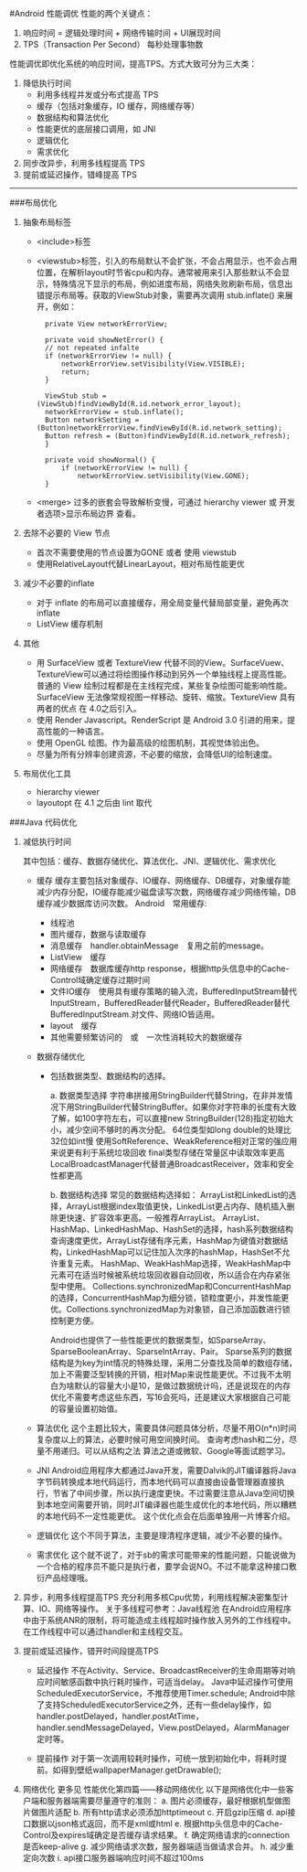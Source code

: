 #Android 性能调优
性能的两个关键点：
 
1. 响应时间 = 逻辑处理时间 + 网络传输时间 + UI展现时间
2. TPS（Transaction Per Second） 每秒处理事物数

性能调优即优化系统的响应时间，提高TPS。方式大致可分为三大类：

1. 降低执行时间
 	* 利用多线程并发或分布式提高 TPS
	* 缓存（包括对象缓存，IO 缓存，网络缓存等）
	* 数据结构和算法优化
	* 性能更优的底层接口调用，如 JNI
	* 逻辑优化
	* 需求优化
2. 同步改异步，利用多线程提高 TPS
3. 提前或延迟操作，错峰提高 TPS

---

###布局优化

1. 抽象布局标签

	* <include\>标签
	* <viewstub\>标签，引入的布局默认不会扩张，不会占用显示，也不会占用位置，在解析layout时节省cpu和内存。通常被用来引入那些默认不会显示，特殊情况下显示的布局，例如进度布局，网络失败刷新布局，信息出错提示布局等。获取的ViewStub对象，需要再次调用 stub.inflate() 来展开，例如：

			private View networkErrorView;

			private void showNetError() {
			// not repeated infalte
			if (networkErrorView != null) {
				networkErrorView.setVisibility(View.VISIBLE);
				return;
			}

			ViewStub stub = (ViewStub)findViewById(R.id.network_error_layout);
			networkErrorView = stub.inflate();
			Button networkSetting = (Button)networkErrorView.findViewById(R.id.network_setting);
			Button refresh = (Button)findViewById(R.id.network_refresh);
			}

			private void showNormal() {
				if (networkErrorView != null) {
					networkErrorView.setVisibility(View.GONE);
			}

	* <merge\> 过多的嵌套会导致解析变慢，可通过 hierarchy viewer 或 开发者选项>显示布局边界 查看。

2. 去除不必要的 View 节点
 
	* 首次不需要使用的节点设置为GONE 或者 使用 viewstub
 	* 使用RelativeLayout代替LinearLayout，相对布局性能更优

3. 减少不必要的inflate
 
 	* 对于 inflate 的布局可以直接缓存，用全局变量代替局部变量，避免再次 inflate
 	* ListView 缓存机制

4. 其他
  
 	* 用 SurfaceView 或者 TextureView 代替不同的View。SurfaceVuew、TextureView可以通过将绘图操作移动到另外一个单独线程上提高性能。普通的 View 绘制过程都是在主线程完成，某些复杂绘图可能影响性能。SurfaceView 无法像常规视图一样移动、旋转、缩放。TextureView 具有两者的优点 在 4.0之后引入。
  	* 使用 Render Javascript。RenderScript 是 Android 3.0 引进的用来，提高性能的一种语言。
  	* 使用 OpenGL 绘图。作为最高级的绘图机制，其视觉体验出色。
  	* 尽量为所有分辨率创建资源，不必要的缩放，会降低UI的绘制速度。

5. 布局优化工具
	* hierarchy viewer 
	* layoutopt 在 4.1 之后由 lint 取代

###Java 代码优化

1. 减低执行时间

	其中包括：缓存、数据存储优化、算法优化、JNI、逻辑优化、需求优化

	* 缓存
		缓存主要包括对象缓存、IO缓存、网络缓存、DB缓存，对象缓存能减少内存分配，IO缓存能减少磁盘读写次数，网络缓存减少网络传输，DB缓存减少数据库访问次数。
		Android　常用缓存:
		* 线程池
		* 图片缓存，数据与读取缓存
		* 消息缓存　handler.obtainMessage　复用之前的message。
		* ListView　缓存
		* 网络缓存　数据库缓存http response，根据http头信息中的Cache-Control域确定缓存过期时间
		* 文件IO缓存　使用具有缓存策略的输入流，BufferedInputStream替代InputStream，BufferedReader替代Reader，BufferedReader替代BufferedInputStream.对文件、网络IO皆适用。
		* layout　缓存
		* 其他需要频繁访问的　或　一次性消耗较大的数据缓存

	* 数据存储优化
		* 包括数据类型、数据结构的选择。
		
			a. 数据类型选择
字符串拼接用StringBuilder代替String，在非并发情况下用StringBuilder代替StringBuffer。如果你对字符串的长度有大致了解，如100字符左右，可以直接new StringBuilder(128)指定初始大小，减少空间不够时的再次分配。
64位类型如long double的处理比32位如int慢
使用SoftReference、WeakReference相对正常的强应用来说更有利于系统垃圾回收
final类型存储在常量区中读取效率更高
LocalBroadcastManager代替普通BroadcastReceiver，效率和安全性都更高
 
			b. 数据结构选择
常见的数据结构选择如：
ArrayList和LinkedList的选择，ArrayList根据index取值更快，LinkedList更占内存、随机插入删除更快速、扩容效率更高。一般推荐ArrayList。
ArrayList、HashMap、LinkedHashMap、HashSet的选择，hash系列数据结构查询速度更优，ArrayList存储有序元素，HashMap为键值对数据结构，LinkedHashMap可以记住加入次序的hashMap，HashSet不允许重复元素。
HashMap、WeakHashMap选择，WeakHashMap中元素可在适当时候被系统垃圾回收器自动回收，所以适合在内存紧张型中使用。
Collections.synchronizedMap和ConcurrentHashMap的选择，ConcurrentHashMap为细分锁，锁粒度更小，并发性能更优。Collections.synchronizedMap为对象锁，自己添加函数进行锁控制更方便。
 
			Android也提供了一些性能更优的数据类型，如SparseArray、SparseBooleanArray、SparseIntArray、Pair。
Sparse系列的数据结构是为key为int情况的特殊处理，采用二分查找及简单的数组存储，加上不需要泛型转换的开销，相对Map来说性能更优。不过我不太明白为啥默认的容量大小是10，是做过数据统计吗，还是说现在的内存优化不需要考虑这些东西，写16会死吗，还是建议大家根据自己可能的容量设置初始值。
 
	* 算法优化
这个主题比较大，需要具体问题具体分析，尽量不用O(n*n)时间复杂度以上的算法，必要时候可用空间换时间。
查询考虑hash和二分，尽量不用递归。可以从结构之法 算法之道或微软、Google等面试题学习。
 
	* JNI
Android应用程序大都通过Java开发，需要Dalvik的JIT编译器将Java字节码转换成本地代码运行，而本地代码可以直接由设备管理器直接执行，节省了中间步骤，所以执行速度更快。不过需要注意从Java空间切换到本地空间需要开销，同时JIT编译器也能生成优化的本地代码，所以糟糕的本地代码不一定性能更优。
这个优化点会在后面单独用一片博客介绍。
 
	* 逻辑优化
这个不同于算法，主要是理清程序逻辑，减少不必要的操作。
 
	* 需求优化
这个就不说了，对于sb的需求可能带来的性能问题，只能说做为一个合格的程序员不能只是执行者，要学会说NO。不过不能拿这种接口敷衍产品经理哦。
 
2. 异步，利用多线程提高TPS
充分利用多核Cpu优势，利用线程解决密集型计算、IO、网络等操作。
关于多线程可参考：Java线程池
在Android应用程序中由于系统ANR的限制，将可能造成主线程超时操作放入另外的工作线程中。在工作线程中可以通过handler和主线程交互。
 
3. 提前或延迟操作，错开时间段提高TPS
	* 延迟操作
不在Activity、Service、BroadcastReceiver的生命周期等对响应时间敏感函数中执行耗时操作，可适当delay。
Java中延迟操作可使用ScheduledExecutorService，不推荐使用Timer.schedule;
Android中除了支持ScheduledExecutorService之外，还有一些delay操作，如
handler.postDelayed，handler.postAtTime，handler.sendMessageDelayed，View.postDelayed，AlarmManager定时等。
 
	* 提前操作
对于第一次调用较耗时操作，可统一放到初始化中，将耗时提前。如得到壁纸wallpaperManager.getDrawable();
 
4. 网络优化
更多见 性能优化第四篇——移动网络优化
以下是网络优化中一些客户端和服务器端需要尽量遵守的准则：
a. 图片必须缓存，最好根据机型做图片做图片适配
b. 所有http请求必须添加httptimeout
c. 开启gzip压缩
d. api接口数据以json格式返回，而不是xml或html
e. 根据http头信息中的Cache-Control及expires域确定是否缓存请求结果。
f. 确定网络请求的connection是否keep-alive
g. 减少网络请求次数，服务器端适当做请求合并。
h. 减少重定向次数
i. api接口服务器端响应时间不超过100ms


























